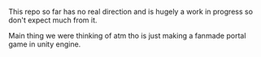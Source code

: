 This repo so far has no real direction and is hugely a work in progress so don't expect much from it.

Main thing we were thinking of atm tho is just making a fanmade portal game in unity engine.
